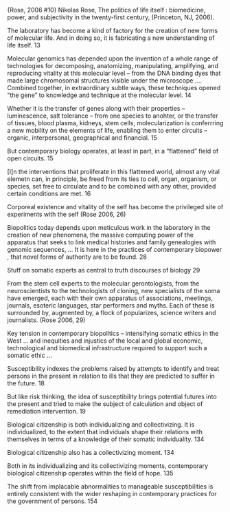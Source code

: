 ﻿{Rose, 2006 #10}
Nikolas Rose, The politics of life itself : biomedicine, power, and subjectivity in the twenty-first century, (Princeton, NJ, 2006).

The laboratory has become a kind of factory for the creation of new forms of molecular life. And in doing so, it is fabricating a new understanding of life itself. 13

Molecular genomics has depended upon the invention of a whole range of technologies for decomposing, anatomizing, manipulating, amplifying, and reproducing vitality at this molecular level – from the DNA binding dyes that made large chromosomal structures visible under the microscope …. Combined together, in extraordinary subtle ways, these techniques opened “the gene” to knowledge and technique at the molecular level. 14

Whether it is the transfer of genes along with their properties – luminescence, salt tolerance – from one species to anohter, or the transfer of tissues, blood plasma, kidneys, stem cells, molecularization is conferrring a new mobility on the elements of life, enabling them to enter circuits – organic, interpersonal, geographical and financial. 15

But contemporary biology operates, at least in part, in a “flattened” field of open circuits. 15

[I]n the interventions that proliferate in this flattened world, almost any vital elemetn can, in principle, be freed from its ties to cell, organ, organism, or species, set free to circulate and to be combined with any other, provided certain conditions are met. 16

Corporeal existence and vitality of the self has become the privileged site of experiments with the self (Rose 2006, 26)

Biopolitics today depends upon meticulous work in the laboratory in the creation of new phenomena, the massive computing power of the apparatus that seeks to link medical histories and family genealogies with genomic sequences, … It is here in the practices of contemporary biopower , that novel forms of authority are to be found. 28

Stuff on somatic experts as central to truth discourses of biology 29 

From the stem cell experts to the molecular gerontologists, from the neuroscientists to the technologists of cloning, new specialists of the soma have emerged, each with their own apparatus of associations, meetings, journals, esoteric languages, star performers and myths. Each of these is surrounded by, augmented by, a flock of popularizes, science writers and journalists. (Rose 2006, 29)

Key tension in contemporary biopolitics – intensifying somatic ethics in the West … and inequities and injustics of the local and global economic, technological and biomedical infrastructure required to support such a somatic ethic … 

Susceptibility indexes the problems raised by attempts to identify and treat persons in the present in relation to ills that they are predicted to suffer in the future. 18

But like risk thinking, the idea of susceptibility brings potential futures into the present and tried to make the subject of calculation and object of remediation intervention. 19

Biological citizenship is both individualizing and collectivizing. It is individualized, to the extent that individuals shape their relations with themselves in terms of a knowledge of their somatic individuality.  134

Biological citizenship also has a collectivizing moment.  134

Both in its individualizing and its collectivizing moments, contemporary biological citizenship operates within the field of hope.  135

The shift from implacable abnormalities to manageable susceptibilities is entirely consistent with the wider reshaping in contemporary practices for the government of persons. 154
